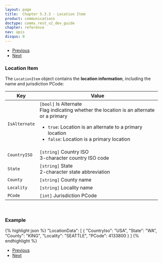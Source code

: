 ```yaml
---
layout: page
title:  Chapter 5.3.3 - Location Item
product: communications
doctype: comms_rest_v2_dev_guide
chapter: reference
nav: apis
disqus: 0
---
```


<ul class="pager">
  <li class="previous"><a href="/communications/dev-guide_rest_v2/reference/zip-lookup-result/"><i class="glyphicon glyphicon-chevron-left"></i>Previous</a></li>
  <li class="next"><a href="/communications/dev-guide_rest_v2/reference/geocode-requests/">Next<i class="glyphicon glyphicon-chevron-right"></i></a></li>
</ul>

<h3>Location Item</h3>

The <code>LocationItem</code> object contains the <b>location information</b>, including the name and jurisdiction PCode:

<div class="mobile-table">
  <table class="styled-table">
    <thead>
      <tr>
        <th>Key</th>
        <th>Value</th>
      </tr>
    </thead>
    <tbody>
      <tr>
            <td><code>IsAlternate</code></td>
            <td><code>[bool]</code> Is Alternate
            <br>
            Flag indicating whether the location is an alternate or a primary
            <ul class="dev-guide-list">
                <li><code>true</code>: Location is an alternate to a primary location</li>
                <li><code>false</code>: Location is a primary location</li>
            </ul>
            </td>
        </tr>
        <tr>
            <td><code>CountryISO</code></td>
            <td><code>[string]</code> Country ISO
            <br/>
            3-character country ISO code
            </td>
        </tr>
        <tr>
            <td><code>State</code></td>
            <td><code>[string]</code> State
            <br/>
            2-character state abbreviation
            </td>
        </tr>
        <tr>
            <td><code>County</code></td>
            <td><code>[string]</code> County name</td>
        </tr>
        <tr>
            <td><code>Locality</code></td>
            <td><code>[string]</code> Locality name</td>
        </tr>
        <tr>
            <td><code>PCode</code></td>
            <td><code>[int]</code> Jurisdiction PCode</td>
        </tr>
    </tbody>
  </table>
</div>
<br>

<h3>Example</h3>

{% highlight json %}
"LocationData": [
  {
    "CountryIso": "USA",
    "State": "WA",
    "County": "KING",
    "Locality": "SEATTLE",
    "PCode": 4133800
    }
]
{% endhighlight %}

<ul class="pager">
  <li class="previous"><a href="/communications/dev-guide_rest_v2/reference/zip-lookup-result/"><i class="glyphicon glyphicon-chevron-left"></i>Previous</a></li>
  <li class="next"><a href="/communications/dev-guide_rest_v2/reference/geocode-requests/">Next<i class="glyphicon glyphicon-chevron-right"></i></a></li>
</ul>